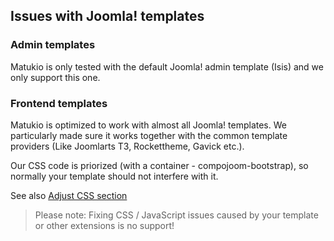 ## Issues with Joomla! templates

### Admin templates

Matukio is only tested with the default Joomla! admin template (Isis) and we only support this one.

### Frontend templates

Matukio is optimized to work with almost all Joomla! templates. We particularly made sure it works together with the common template providers (Like Joomlarts T3, Rockettheme, Gavick etc.).

Our CSS code is priorized (with a container - compojoom-bootstrap), so normally your template should not interfere with it.

See also [Adjust CSS section](adjust_css.md)

> Please note: Fixing CSS / JavaScript issues caused by your template or other extensions is no support!
